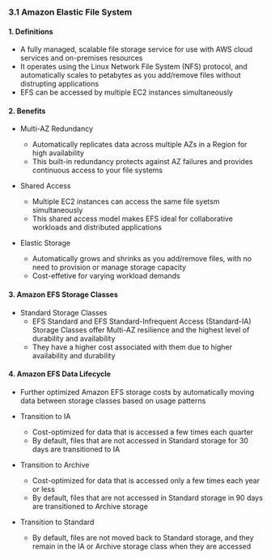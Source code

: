 ### 3.1 Amazon Elastic File System

#### 1. Definitions
- A fully managed, scalable file storage service for use with AWS cloud services and on-premises resources
- It operates using the Linux Network File System (NFS) protocol, and automatically scales to petabytes as you add/remove files without distrupting applications
- EFS can be accessed by multiple EC2 instances simultaneously

#### 2. Benefits
- Multi-AZ Redundancy
  - Automatically replicates data across multiple AZs in a Region for high availability
  - This built-in redundancy protects against AZ failures and provides continuous access to your file systems
 
- Shared Access
  - Multiple EC2 instances can access the same file syetsm simultaneously
  - This shared access model makes EFS ideal for collaborative workloads and distributed applications
 
- Elastic Storage
  - Automatically grows and shrinks as you add/remove files, with no need to provision or manage storage capacity
  - Cost-effetive for varying workload demands
 
#### 3. Amazon EFS Storage Classes
- Standard Storage Classes
  - EFS Standard and EFS Standard-Infrequent Access (Standard-IA) Storage Classes offer Multi-AZ resilience and the highest level of durability and availability
  - They have a higher cost associated with them due to higher availability and durability
 
#### 4. Amazon EFS Data Lifecycle
- Further optimized Amazon EFS storage costs by automatically moving data between storage classes based on usage patterns

- Transition to IA
  - Cost-optimized for data that is accessed a few times each quarter
  - By default, files that are not accessed in Standard storage for 30 days are transitioned to IA
 
- Transition to Archive
  - Cost-optimized for data that is accessed only a few times each year or less
  - By default, files that are not accessed in Standard storage in 90 days are transitioned to Archive storage

- Transition to Standard
  - By default, files are not moved back to Standard storage, and they remain in the IA or Archive storage class when they are accessed
